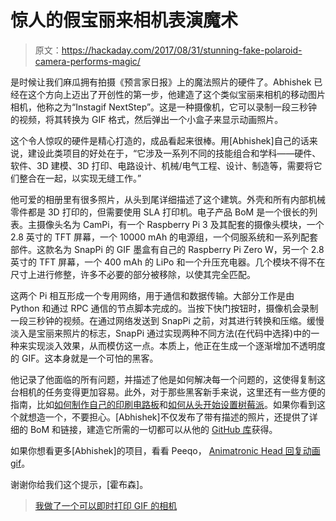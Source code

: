# 惊人的假宝丽来相机表演魔术

> 原文：<https://hackaday.com/2017/08/31/stunning-fake-polaroid-camera-performs-magic/>

是时候让我们麻瓜拥有拍摄《预言家日报》上的魔法照片的硬件了。Abhishek 已经在这个方向上迈出了开创性的第一步，他建造了这个类似宝丽来相机的移动图片相机，他称之为“Instagif NextStep”。这是一种摄像机，它可以录制一段三秒钟的视频，将其转换为 GIF 格式，然后弹出一个小盒子来显示动画照片。

这个令人惊叹的硬件是精心打造的，成品看起来很棒。用[Abhishek]自己的话来说，建设此类项目的好处在于，“它涉及一系列不同的技能组合和学科——硬件、软件、3D 建模、3D 打印、电路设计、机械/电气工程、设计、制造等，需要将它们整合在一起，以实现无缝工作。”

他可爱的相册里有很多照片，从头到尾详细描述了这个建筑。外壳和所有内部机械零件都是 3D 打印的，但需要使用 SLA 打印机。电子产品 BoM 是一个很长的列表。主摄像头名为 CamPi，有一个 Raspberry Pi 3 及其配套的摄像头模块，一个 2.8 英寸的 TFT 屏幕，一个 10000 mAh 的电源组，一个伺服系统和一系列配套部件。这款名为 SnapPi 的 GIF 墨盒有自己的 Raspberry Pi Zero W，另一个 2.8 英寸的 TFT 屏幕，一个 400 mAh 的 LiPo 和一个升压充电器。几个模块不得不在尺寸上进行修整，许多不必要的部分被移除，以使其完全匹配。

这两个 Pi 相互形成一个专用网络，用于通信和数据传输。大部分工作是由 Python 和通过 RPC 通信的节点脚本完成的。当按下快门按钮时，摄像机会录制一段三秒钟的视频。在通过网络发送到 SnapPi 之前，对其进行转换和压缩。缓慢淡入是宝丽来照片的标志，SnapPi 通过实现两种不同方法(在代码中选择)中的一种来实现淡入效果，从而模仿这一点。本质上，他正在生成一个逐渐增加不透明度的 GIF。这本身就是一个可怕的黑客。

他记录了他面临的所有问题，并描述了他是如何解决每一个问题的，这使得复制这台相机的任务变得更加容易。此外，对于那些黑客新手来说，这里还有一些方便的指南，比如[如何制作自己的印刷电路板](https://i.imgur.com/MSZ2MhC.mp4)和[如何从头开始设置树莓派](https://github.com/shekit/instagif/blob/master/README.md#setting-up-the-raspberry-pis)。如果你看到这个就想造一个，不要担心。[Abhishek]不仅发布了带有描述的照片，还提供了详细的 BoM 和链接，建造它所需的一切都可以从他的 [GitHub 库](https://github.com/shekit/instagif)获得。

如果你想看更多[Abhishek]的项目，看看 Peeqo， [Animatronic Head 回复动画 gif](https://hackaday.com/2016/12/10/animatronic-head-responds-with-animated-gifs/)。

谢谢你给我们这个提示，[霍布森]。

> [我做了一个可以即时打印 GIF 的相机](http://imgur.com/a/CG9w4)